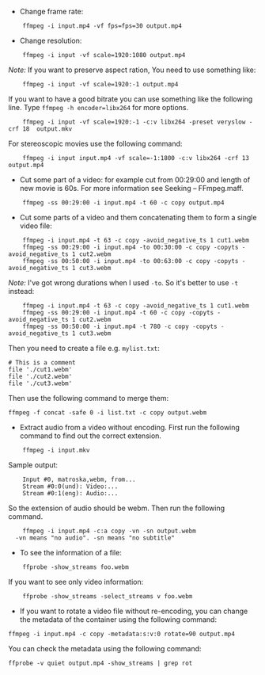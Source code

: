 * Change frame rate:
```
    ffmpeg -i input.mp4 -vf fps=fps=30 output.mp4
```    
* Change resolution:
```
    ffmpeg -i input -vf scale=1920:1080 output.mp4
```    
  *Note:* If you want to preserve aspect ration, You need to use something like:
```
    ffmpeg -i input -vf scale=1920:-1 output.mp4
```    
  If you want to have a good bitrate you can use something like the following line.
  Type `ffmpeg -h encoder=libx264` for more options.
```  
    ffmpeg -i input -vf scale=1920:-1 -c:v libx264 -preset veryslow -crf 18  output.mkv
```    
  For stereoscopic movies use the following command:
```  
    ffmpeg -i input input.mp4 -vf scale=-1:1800 -c:v libx264 -crf 13  output.mp4
```    
* Cut some part of a video:
    for example cut from 00:29:00 and length of new movie is 60s. For more
    information see Seeking – FFmpeg.maff.
```    
    ffmpeg -ss 00:29:00 -i input.mp4 -t 60 -c copy output.mp4
```    
* Cut some parts of a video and them concatenating them to form a single video file:
```
    ffmpeg -i input.mp4 -t 63 -c copy -avoid_negative_ts 1 cut1.webm
    ffmpeg -ss 00:29:00 -i input.mp4 -to 00:30:00 -c copy -copyts -avoid_negative_ts 1 cut2.webm
    ffmpeg -ss 00:50:00 -i input.mp4 -to 00:63:00 -c copy -copyts -avoid_negative_ts 1 cut3.webm
```
*Note:* I've got wrong durations when I used `-to`. So it's better to use `-t` instead:
```
    ffmpeg -i input.mp4 -t 63 -c copy -avoid_negative_ts 1 cut1.webm
    ffmpeg -ss 00:29:00 -i input.mp4 -t 60 -c copy -copyts -avoid_negative_ts 1 cut2.webm
    ffmpeg -ss 00:50:00 -i input.mp4 -t 780 -c copy -copyts -avoid_negative_ts 1 cut3.webm
```
Then you need to create a file e.g. `mylist.txt`:
```
# This is a comment
file './cut1.webm'
file './cut2.webm'
file './cut3.webm'
```
Then use the following command to merge them:
```
ffmpeg -f concat -safe 0 -i list.txt -c copy output.webm
```
* Extract audio from a video without encoding. First run the following
  command to find out the correct extension.
```  
    ffmpeg -i input.mkv
```    
  Sample output:
```  
    Input #0, matroska,webm, from...
    Stream #0:0(und): Video:...
    Stream #0:1(eng): Audio:...
```

  So the extension of audio should be webm. Then run the following command.   
```  
    ffmpeg -i input.mp4 -c:a copy -vn -sn output.webm
  -vn means "no audio". -sn means "no subtitle"
```

* To see the information of a file:
```
    ffprobe -show_streams foo.webm
```    
  If you want to see only video information:
```  
    ffprobe -show_streams -select_streams v foo.webm
```    
* If you want to rotate a video file without re-encoding, you can change the metadata of the container using the following command:

```
ffmpeg -i input.mp4 -c copy -metadata:s:v:0 rotate=90 output.mp4
```
You can check the metadata using the following command:
```
ffprobe -v quiet output.mp4 -show_streams | grep rot
```